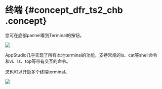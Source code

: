# 终端 {#concept_dfr_ts2_chb .concept}

您可在底部pannel看到Terminal的按钮。

![](http://static-aliyun-doc.oss-cn-hangzhou.aliyuncs.com/assets/img/138302/155417546940837_zh-CN.png)

AppStudio几乎实现了所有本地terminal的功能，支持常规的ls、cat等shell命令和vi、ls、top等带有交互的命令。

您也可以开启多个终端terminal。

![](http://static-aliyun-doc.oss-cn-hangzhou.aliyuncs.com/assets/img/138302/155417546940838_zh-CN.png)


